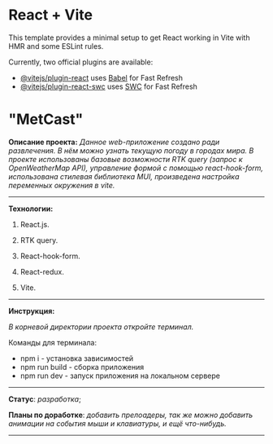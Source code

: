 # React + Vite

This template provides a minimal setup to get React working in Vite with HMR and some ESLint rules.

Currently, two official plugins are available:

- [@vitejs/plugin-react](https://github.com/vitejs/vite-plugin-react/blob/main/packages/plugin-react/README.md) uses [Babel](https://babeljs.io/) for Fast Refresh
- [@vitejs/plugin-react-swc](https://github.com/vitejs/vite-plugin-react-swc) uses [SWC](https://swc.rs/) for Fast Refresh




# "MetCast"

**Описание проекта:**
_Данное web-приложение создано ради развлечения. В нём можно узнать текущую погоду в городах мира. В проекте использованы базовые возможности RTK query (запрос к OpenWeatherMap API), управление формой с помощью react-hook-form, использована стилевая библиотека MUI, произведена настройка переменных окружения в vite._
___

**Технологии:**

1. React.js.

2. RTK query.

3. React-hook-form.

4. React-redux.

5. Vite.

___

**Инструкция:**


_В корневой директории проекта откройте терминал._


Команды для терминала:

- npm i - установка зависимостей
- npm run build - сборка приложения
- npm run dev - запуск приложения на локальном сервере


___

**Статус**: *разработка*;

**Планы по доработке**: *добавить прелоадеры, так же можно добавить анимации на события мыши и клавиатуры, и ещё что-нибудь.*

___

